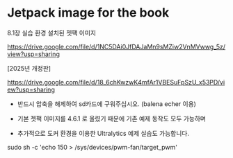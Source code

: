 # Jetpack image for the book

8.1장 실습 환경 설치된 젯팩 이미지

https://drive.google.com/file/d/1NC5DAi0JfDAJaMn9sMZiw2VnMVwwg_5z/view?usp=sharing


[2025년 개정판]

https://drive.google.com/file/d/18_6chKwzwK4mfAr1VBESuFpSzU_x53PD/view?usp=sharing

* 반드시 압축을 해제하여 sd카드에 구워주십시오. (balena echer 이용)

* 기본 젯팩 이미지를 4.6.1 로 올렸기 때문에 기존 예제 동작도 모두 가능하며
* 추가적으로 도커 환경을 이용한 Ultralytics 예제 실습도 가능합니다.

sudo sh -c 'echo 150 > /sys/devices/pwm-fan/target_pwm'


